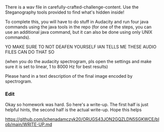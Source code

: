 There is a wav file in carefully-crafted-challenge-content. Use the Steganography tools provided to find what's hidden inside! 

To complete this, you will have to do stuff in Audacity and run four java commands using the java tools in the repo (for one of the steps, you can use an additional java command, but it can also be done using only UNIX commands).

YO MAKE SURE TO NOT DEAFEN YOURSELF IAN TELLS ME THESE AUDIO FILES CAN DO THAT SO

(when you do the audacity spectrogram, pls open the settings and make sure it is set to linear, 1 to 8000 Hz for best results)

Please hand in a text description of the final image encoded by spectrogram.

### Edit

Okay so homework was hard. So here's a write-up. The first half is just helpful hints, the second half is the actual write-up. Hope this helps

https://github.com/ichenadamczyk20/ORUGS43JON2GQZLDN5SGKWCE/blob/main/WRITE-UP.md
